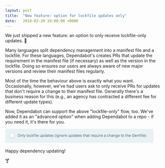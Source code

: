 ```yaml
---
layout: post
title:  "New feature: option for lockfile updates only"
date:   2018-02-20 10:00:00 +0000
---
```


We just shipped a new feature: an option to only receive lockfile-only updates.
🎉

Many languages split dependency management into a manifest file and a lockfile.
For these languages, Dependabot's creates PRs that update the requirement in the
manifest file (if necessary) as well as the version in the lockfile. Doing so
ensures our users are always aware of new major versions and review their
manifest files regularly.

Most of the time the behaviour above is exactly what you want. Occasionally,
however, we've had users ask to only receive PRs for updates that don't require
a change to their manifest file. Generally there's a business reason for this
(e.g., an agency has contracted a different fee for different update types).

Now, Dependabot can support the above "lockfile-only" flow, too. We've added it
as an "advanced option" when adding Dependabot to a repo - if you need it, it's
there for you.

<p class="image-medium">
  <img alt="Lockfile only updates" style="max-width: 480px;" src="/images/blog/only-lockfile-updates.png">
</p>

Happy dependency updating!

🍸

